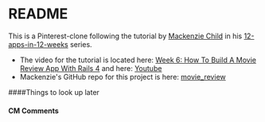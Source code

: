 # README

This is a Pinterest-clone following the tutorial by [Mackenzie Child](https://mackenziechild.me/) in his
[12-apps-in-12-weeks](https://mackenziechild.me/12-in-12/) series.  
* The video for the tutorial is located here: [Week 6: How To Build A Movie Review App With Rails 4](https://mackenziechild.me/12-in-12/5/) and here: [Youtube](https://www.youtube.com/watch?v=0DR5JLZ2Qgg&index=5&list=PL23ZvcdS3XPLNdRYB_QyomQsShx59tpc-)
* Mackenzie's GitHub repo for this project is here: [movie_review](https://github.com/mackenziechild/movie_review)

####Things to look up later



#### CM Comments
